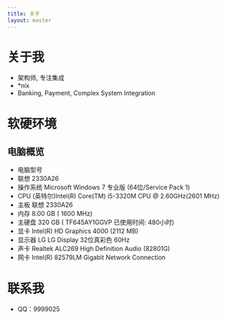 ```yaml
---
title: 关于
layout: master
---
```


# 关于我 #

* 架构师, 专注集成
* *nix
* Banking, Payment, Complex System Integration

# 软硬环境 #

## 电脑概览 ##

 * 电脑型号  
 * 联想 2330A26
 * 操作系统  Microsoft Windows 7 专业版  (64位/Service Pack 1)
 * CPU  (英特尔)Intel(R) Core(TM) i5-3320M CPU @ 2.60GHz(2601 MHz)
 * 主板  联想 2330A26
 * 内存  8.00 GB (   1600 MHz)
 * 主硬盘  320 GB (  TF645AY1GGVP 已使用时间: 480小时)
 * 显卡  Intel(R) HD Graphics 4000 (2112 MB)
 * 显示器  LG LG Display 32位真彩色 60Hz
 * 声卡  Realtek ALC269 High Definition Audio (82801G)
 * 网卡  Intel(R) 82579LM Gigabit Network Connection


# 联系我 #

* QQ：9999025


